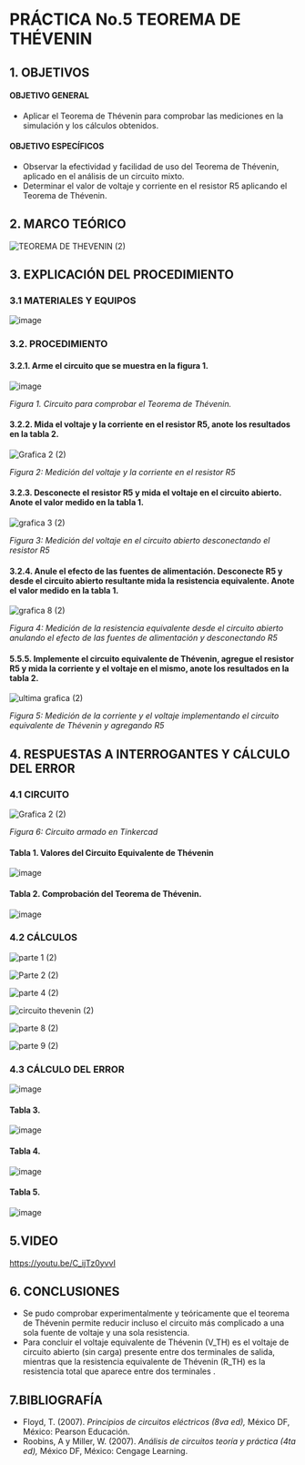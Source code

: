 # PRÁCTICA No.5 TEOREMA DE THÉVENIN
## 1. OBJETIVOS
#### OBJETIVO GENERAL
- Aplicar el Teorema de Thévenin para comprobar las mediciones en la simulación y los cálculos obtenidos.
#### OBJETIVO ESPECÍFICOS
- Observar la efectividad y facilidad de uso del Teorema de Thévenin, aplicado en el análisis de un circuito mixto.
- Determinar el valor de voltaje y corriente en el resistor R5 aplicando el Teorema de Thévenin.
## 2. MARCO TEÓRICO

![TEOREMA DE THEVENIN (2)](https://user-images.githubusercontent.com/84431598/126919198-ea1a3107-9e38-434e-944a-069dd8bac6ca.png)

## 3. EXPLICACIÓN DEL PROCEDIMIENTO
### 3.1 MATERIALES Y EQUIPOS

![image](https://user-images.githubusercontent.com/84431598/126701603-5d1365da-5e5c-44b4-92c9-82e1166eff6c.png)

### 3.2. PROCEDIMIENTO
#### 3.2.1. Arme el circuito que se muestra en la figura 1.

![image](https://user-images.githubusercontent.com/84425276/126908683-a1970700-7921-4dd5-84c3-a693d165a85f.png)

  *Figura 1. Circuito para comprobar el Teorema de Thévenin.*

#### 3.2.2. Mida el voltaje y la corriente en el resistor R5, anote los resultados en la tabla 2.

![Grafica 2 (2)](https://user-images.githubusercontent.com/84431598/127094885-3c4b435d-df03-4cfe-82bd-d7580b98738d.png)


  *Figura 2: Medición del voltaje y la corriente en el resistor R5*

#### 3.2.3. Desconecte el resistor R5 y mida el voltaje en el circuito abierto. Anote el valor medido en la tabla 1.

![grafica 3 (2)](https://user-images.githubusercontent.com/84431598/127095563-2a2b21e9-659c-4571-ac00-2d29851be054.png)

 *Figura 3: Medición del voltaje en el circuito abierto desconectando el resistor R5*

#### 3.2.4. Anule el efecto de las fuentes de alimentación. Desconecte R5 y desde el circuito abierto resultante mida la resistencia equivalente. Anote el valor medido en la tabla 1.

![grafica 8 (2)](https://user-images.githubusercontent.com/84431598/127095812-e0699951-6509-4b63-a69b-1cf93788ebb9.png)

 *Figura 4: Medición de la resistencia equivalente desde el circuito abierto anulando el efecto de las fuentes de alimentación y desconectando R5*

#### 5.5.5. Implemente el circuito equivalente de Thévenin, agregue el resistor R5 y mida la corriente y el voltaje en el mismo, anote los resultados en la tabla 2.

![ultima grafica (2)](https://user-images.githubusercontent.com/84431598/127096819-d7f94abe-8190-4e31-85de-16e919d3c2bd.png)

 *Figura 5: Medición de la corriente y el voltaje implementando el circuito equivalente de Thévenin y agregando R5*

## 4. RESPUESTAS A INTERROGANTES Y  CÁLCULO DEL ERROR
### 4.1 CIRCUITO

![Grafica 2 (2)](https://user-images.githubusercontent.com/84431598/127096982-3870e75e-dd77-4f50-93b6-5873071a6e04.png)

 *Figura 6: Circuito armado en Tinkercad*

#### Tabla 1. Valores del Circuito Equivalente de Thévenin

![image](https://user-images.githubusercontent.com/84425276/127087662-e63cf413-0f96-47d2-9e6c-86b6134db753.png)

#### Tabla 2. Comprobación del Teorema de Thévenin.

![image](https://user-images.githubusercontent.com/84425276/127087762-6636c7b8-fbd1-4e99-996b-a3264aa014b1.png)

### 4.2 CÁLCULOS

![parte 1 (2)](https://user-images.githubusercontent.com/84431598/127090075-a3342f9c-475e-4ba7-ba78-af53aadc32e4.png)

![Parte 2 (2)](https://user-images.githubusercontent.com/84431598/127090394-52c8a474-5c14-4aa9-9f85-5dc4d94ccb05.png)

![parte 4 (2)](https://user-images.githubusercontent.com/84431598/127090656-4a8f26a7-2a21-4199-a1e7-f0d603e3f50d.png)

![circuito thevenin (2)](https://user-images.githubusercontent.com/84431598/127093407-fd6bf7ec-79cc-43aa-a11d-22a921c97446.png)

![parte 8 (2)](https://user-images.githubusercontent.com/84431598/127093499-60e5ec97-b268-4c21-93aa-1bcbdc34398d.png)

![parte 9 (2)](https://user-images.githubusercontent.com/84431598/127093599-0de7228b-349e-497a-b2e0-ff52b2117b7b.png)

### 4.3 CÁLCULO DEL ERROR

![image](https://user-images.githubusercontent.com/84425276/127087794-6f20b0bb-621e-4436-99c2-7ae1d0033b5e.png)

#### Tabla 3.

![image](https://user-images.githubusercontent.com/84425276/127087867-a4290d5c-dacf-43f3-9287-8d1db4403f3d.png)

#### Tabla 4.

![image](https://user-images.githubusercontent.com/84425276/127087912-14bf76a7-2c15-415c-9bdd-b055279c662b.png)

#### Tabla 5.

![image](https://user-images.githubusercontent.com/84425276/127087945-acf13415-f112-4fa2-acb7-ba04a4b5ab57.png)

## 5.VIDEO

https://youtu.be/C_ijTz0yvvI

## 6. CONCLUSIONES
- Se pudo comprobar experimentalmente y teóricamente que el teorema de Thévenin permite reducir incluso el circuito más complicado a una sola fuente de voltaje y una sola resistencia.
- Para concluir el voltaje equivalente de Thévenin (V_TH) es el voltaje de circuito abierto (sin carga) presente entre dos terminales de salida, mientras que la resistencia equivalente de Thévenin (R_TH) es la resistencia total que aparece entre dos  terminales .

## 7.BIBLIOGRAFÍA
-  Floyd, T. (2007). *Principios de circuitos eléctricos (8va ed),* México DF, México: Pearson Educación.
-  Roobins, A y Miller, W. (2007). *Análisis de circuitos teoría y práctica (4ta ed),* México DF, México: Cengage Learning.

